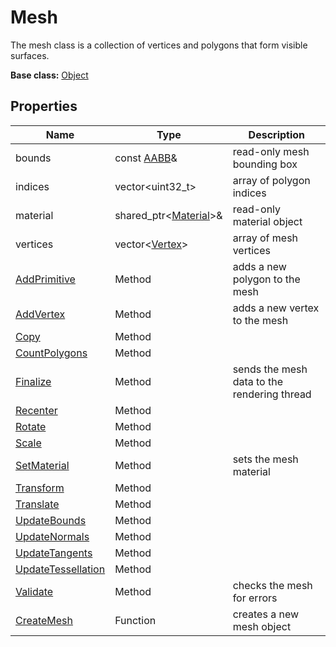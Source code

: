 # Mesh

The mesh class is a collection of vertices and polygons that form visible surfaces.

**Base class:** [Object](Object.md)


## Properties

| Name | Type | Description |
| --- | --- | --- |
| bounds | const [AABB](AABB.md)& | read-only mesh bounding box |
| indices | vector<uint32_t\> | array of polygon indices |
| material | shared_ptr<[Material](Material.md)\>& | read-only material object |
| vertices | vector<[Vertex](Vertex.md)\> | array of mesh vertices |
| [AddPrimitive](Mesh_AddPrimitive.md) | Method | adds a new polygon to the mesh |
| [AddVertex](Mesh_AddVertex.md) | Method | adds a new vertex to the mesh |
| [Copy](Mesh_Copy.md) | Method | |
| [CountPolygons](Mesh_CountPolygons.md) | Method | |
| [Finalize](Mesh_Finalize.md) | Method | sends the mesh data to the rendering thread |
| [Recenter](Mesh_Recenter.md) | Method | |
| [Rotate](Mesh_Rotate.md) | Method | |
| [Scale](Mesh_Scale.md) | Method | |
| [SetMaterial](Mesh_SetMaterial.md) | Method | sets the mesh material |
| [Transform](Mesh_Transform.md) | Method | |
| [Translate](Mesh_Translate.md) | Method | |
| [UpdateBounds](Mesh_UpdateBounds.md) | Method | |
| [UpdateNormals](Mesh_UpdateNormals.md) | Method | |
| [UpdateTangents](Mesh_UpdateTangents.md) | Method |  |
| [UpdateTessellation](Mesh_UpdateTessellation.md) | Method | |
| [Validate](Mesh_Validate.md) | Method | checks the mesh for errors |
| [CreateMesh](CreateMesh.md) | Function | creates a new mesh object |
